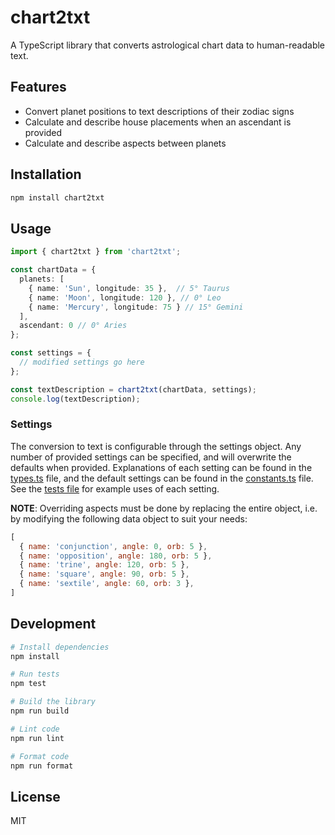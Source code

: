 # chart2txt

A TypeScript library that converts astrological chart data to human-readable text.

## Features

- Convert planet positions to text descriptions of their zodiac signs
- Calculate and describe house placements when an ascendant is provided
- Calculate and describe aspects between planets

## Installation

```bash
npm install chart2txt
```

## Usage

```typescript
import { chart2txt } from 'chart2txt';

const chartData = {
  planets: [
    { name: 'Sun', longitude: 35 },  // 5° Taurus
    { name: 'Moon', longitude: 120 }, // 0° Leo
    { name: 'Mercury', longitude: 75 } // 15° Gemini
  ],
  ascendant: 0 // 0° Aries
};

const settings = {
  // modified settings go here
};

const textDescription = chart2txt(chartData, settings);
console.log(textDescription);
```

### Settings

The conversion to text is configurable through the settings object. Any number of provided settings can be specified, and will overwrite the defaults when provided. Explanations of each setting can be found in the [types.ts](src/types.ts) file, and the default settings can be found in the [constants.ts](src/constants.ts) file. See the [tests file](tests/index.test.ts) for example uses of each setting.

**NOTE**: Overriding aspects must be done by replacing the entire object, i.e. by modifying the following data object to suit your needs:

```javascript
[
  { name: 'conjunction', angle: 0, orb: 5 },
  { name: 'opposition', angle: 180, orb: 5 },
  { name: 'trine', angle: 120, orb: 5 },
  { name: 'square', angle: 90, orb: 5 },
  { name: 'sextile', angle: 60, orb: 3 },
]
```

## Development

```bash
# Install dependencies
npm install

# Run tests
npm test

# Build the library
npm run build

# Lint code
npm run lint

# Format code
npm run format
```

## License

MIT
